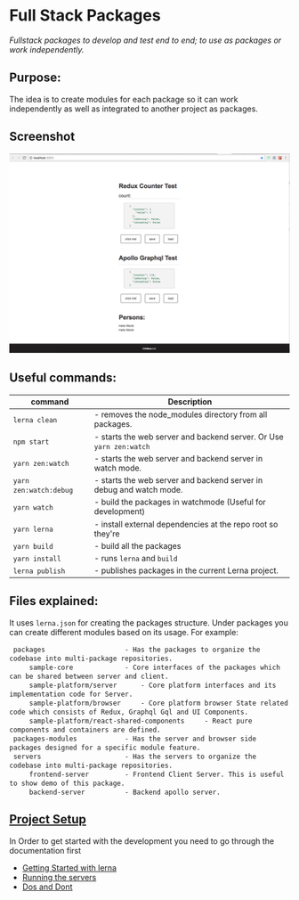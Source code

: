 # Full Stack Packages

*Fullstack packages to develop and test end to end; to use as packages or work independently.*

Purpose: 
---
The idea is to create modules for each package so it can work independently as well as integrated to another project as packages. 

## Screenshot
![screencast](./ScreenShot.png)


Useful commands:
---
|command|Description|
|--------------------------|-----------|    
|`lerna clean`|                 - removes the node_modules directory from all packages. |
|`npm start`|       - starts the web server and backend server. Or Use `yarn zen:watch`|
|`yarn zen:watch`|         - starts the web server and backend server in watch mode.|
|`yarn zen:watch:debug`|    - starts the web server and backend server in debug and watch mode.|
|`yarn watch`|               - build the packages in watchmode (Useful for development)|
|`yarn lerna`|               - install external dependencies at the repo root so they're |`lable to all packages.|
|`yarn build`|               - build all the packages|
|`yarn install`|                - runs `lerna` and `build`|
|`lerna publish`|               - publishes packages in the current Lerna project. |

Files explained:
---    
It uses `lerna.json` for creating the packages structure. Under packages you can create different modules based on its usage. For example:

     packages                    - Has the packages to organize the codebase into multi-package repositories.
         sample-core             - Core interfaces of the packages which can be shared between server and client.
         sample-platform/server      - Core platform interfaces and its implementation code for Server.   
         sample-platform/browser     - Core platform browser State related code which consists of Redux, Graphql Gql and UI Components.
         sample-platform/react-shared-components     - React pure components and containers are defined. 
     packages-modules            - Has the server and browser side packages designed for a specific module feature.
     servers                     - Has the servers to organize the codebase into multi-package repositories.
         frontend-server         - Frontend Client Server. This is useful to show demo of this package.
         backend-server          - Backend apollo server. 
    

## [Project Setup](docs/Project_Setup.md)

In Order to get started with the development you need to go through the 
documentation first

- [Getting Started with lerna](./docs/CodeContribution/lerna-build-tools.md)
- [Running the servers](./docs/CodeContribution/How_to_Run_Various_Options.md)
- [Dos and Dont](./docs/CodeContribution/DoAndDont.md)

